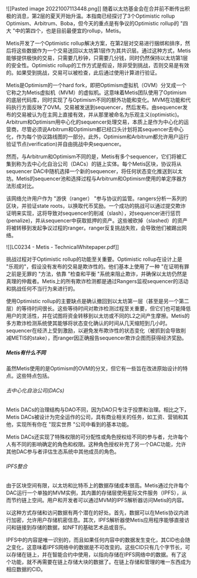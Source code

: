 ![[Pasted image 20221007113448.png]]
随着以太坊基金会在合并前不断传出积极的消息，第2层的夏天开始升温。本指南已经探讨了3个Optimistic rollup Optimism、Arbitrum、Boba，但今天的重点是有争议的Optimistic rollup的 "四大 "中的第四个，也是目前最便宜的rollup，Metis。

Metis开发了一个Optimistic rollup解决方案，在第2层对交易进行捆绑和排序，然后将这些数据作为一个交易送回以太坊第1层作为其共识层。通过这种方式，Metis能够提供极快的交易，只需要几秒钟，只需要几分钱，同时仍然保持以太坊第1层的安全性。Optimistic rollup的工作方式是假设，除非受到挑战，否则交易是有效的。如果受到挑战，交易可以被检查，此后通过使用计算进行验证。  
  
Metis是Optimism的一个hard fork，即把Optimism虚拟机（OVM）分叉成一个它称之为Metis虚拟机（MVM）的虚拟机。这意味着Metis团队使用了Optimism的底层代码库，同时实现了与Optimism不同的额外功能和变化。MVM在功能和代码执行方面反映了OVM。交易被发送到sequencer，然后发布。由sequencer发布的交易被认为在主网上直接有效，并从那里被命名为乐观主义(optimistic)。Arbitrum和Optimism用中心化的sequencer处理交易，本质上是作为中心化的运营商，尽管必须说Arbitrum和Optimism都已经口头计划将其sequencer去中心化，作为每个协议路线图的一部分。此外，Optimism和Arbitrum都允许用户运行验证节点(verification)并自由挑战中央sequencer。  
  
然而，与Arbitrum和Optimism不同的是，Metis有多个sequencer，它们将被汇集到称为去中心化自治公司（DACs）的链上实体。每个Metis区块，协议将从sequencer DAC中随机选择一个新的sequencer，将任何状态变化推送到以太坊。Metis的sequencer池和选择过程与Arbitrum和Optimism使用的单定序器方法形成对比。  
  
该网络允许用户作为 "游侠（ranger） "参与协议的监管。rangers分析一系列的区块，并验证state roots，以换取代币奖励。一个成功的挑战可以通过提交欺诈证明来实现，这将导致对sequencer的削减（slash），对sequencer进行惩罚(penalize)，并从sequencer中获取抵押的资产。这些被砍掉（slashed）的资产将被转移到发起争议过程的ranger。ranger反复挑战失败，会导致他们被踢出网络。 

![[LC0234 - Metis - TechnicalWhitepaper.pdf]]
  
挑战过程对于Optimistic rollup的功能至关重要。Optimistic rollup在设计上是 "乐观的"，假设没有发布的交易是欺诈性的。他们基本上使用了一种 "在证明有罪之前是无罪的 "方法，依靠 "检查和平衡 "系统来阻止欺诈，并确保以太坊仍然是真理的仲裁者。Metis上的所有欺诈检测都是通过Rangers监视sequencer的活动和挑战任何不当行为来进行的。  
  
使用Optimistic rollup的主要缺点是确认撤回到以太坊第一层（甚至是另一个第二层）的等待时间很长。这些等待时间对欺诈检测过程至关重要，但它们也可能降低用户的灵活性，并在试图将资金转移到以太坊或不同的L2之间产生摩擦。Metis的多方欺诈检测系统使其能够将状态变化确认的时间从几天缩短到几小时。sequencer在经济上受到激励，以避免发布欺诈性的状态变化（被抓到会导致削减METIS的stake），而ranger因正确报告sequencer欺诈企图而获得经济奖励。  
  
##### Metis有什么不同

虽然Metis使用的是Optimism的OVM的分叉，但它有一些旨在改进原始设计的特点。这些特点包括。

###### 去中心化自治公司(DACs)

Metis DACs的治理结构与DAO不同，因为DAO只专注于投票和治理。相比之下，Metis DACs被设计为完全运作的公司，具有商业相关的任务，如工资、营销和其他，实现所有你在 "现实世界 "公司中看到的基本功能。

Metis DACs还实现了特殊权限的可分配性或角色授权给不同的参与者，允许每个人有不同的影响确定的角色和权限。这种角色授权补充了另一个DAC功能，允许其他DAC参与者评估生态系统中其他成员的角色。

###### IPFS整合

由于区块空间有限，以太坊和比特币上的数据存储成本很高。Metis通过允许每个DAC运行一个单独的MVM实例，其内置的存储层使用星际文件服务（IPFS），从而节约链上空间。用户和开发者可以通过MVM的IPFS解析器访问Metis的内容。

以这种方式存储和访问数据有两个潜在的好处。首先，数据可以在Metis协议内进行加密，允许用户存储机密信息。其次，IPFS解析器使Metis应用程序能够直接访问和链接到存储的数据，如NFT的基础艺术品或音乐。

IPFS中的内容是唯一识别的，而且如果任何内容中的数据发生变化，其CID也会随之变化，这意味着IPFS网络中的数据是不可改变的。这些CID只有几个字节长，可以存储在链上，并在智能合约中使用，以指向存储在IPFS网络中的数据。有了这个功能，就不再需要在链上存储大块的数据了。在链上存储和管理的唯一东西成为相应数据的CID。